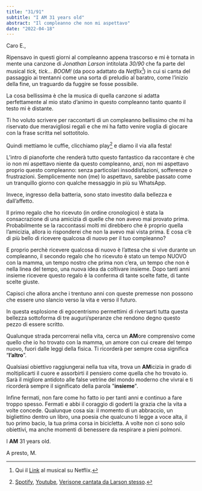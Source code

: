 ```yaml
---
title: "31/91"
subtitle: "I AM 31 years old"
abstract: "Il compleanno che non mi aspettavo"
date: "2022-04-18"
---
```


Caro E.,

Ripensavo in questi giorni al compleanno appena trascorso e mi è tornata in mente una canzone di *Jonathan Larson* intitolata *30/90* che fa parte del musical *tick, tick... BOOM!* (da poco adattato da *Netflix[^1]*) in cui si canta del passaggio ai trentanni come una sorta di preludio al baratro, come l’inizio della fine, un traguardo da fuggire se fosse possibile.

La cosa bellissima è che la musica di quella canzone si adatta perfettamente al mio stato d’animo in questo compleanno tanto quanto il testo mi è distante.

Ti ho voluto scrivere per raccontarti di un compleanno bellissimo che mi ha riservato due meravigliosi regali e che mi ha fatto venire voglia di giocare con la frase scritta nel sottotitolo.

Quindi mettiamo le cuffie, clicchiamo play[^2] e diamo il via alla festa!

L’intro di pianoforte che renderà tutto questo fantastico da raccontare è che io non mi aspettavo niente da questo compleanno, anzi, non mi aspettavo proprio questo compleanno: senza particolari insoddisfazioni, sofferenze o frustrazioni. Semplicemente non (me) lo aspettavo, sarebbe passato come un tranquillo giorno con qualche messaggio in più su WhatsApp. 

Invece, ingresso della batteria, sono stato investito dalla bellezza e dall’affetto.

Il primo regalo che ho ricevuto (in ordine cronologico) è stata la consacrazione di una amicizia di quelle che non avevo mai provato prima. Probabilmente se la raccontassi molti mi direbbero che è proprio quella l’amicizia, allora io risponderei che non la avevo mai vista prima. E cosa c’è di più bello di ricevere qualcosa di nuovo per il tuo compleanno?

E proprio perchè ricevere qualcosa di nuovo è l’attesa che si vive durante un compleanno, il secondo regalo che ho ricevuto è stato un tempo NUOVO con la mamma, un tempo nostro che prima non c’era, un tempo che non è nella linea del tempo, una nuova idea da coltivare insieme. Dopo tanti anni insieme ricevere questo regalo è la conferma di tante scelte fatte, di tante scelte giuste.

Capisci che allora anche i trentuno anni con queste premesse non possono che essere uno slancio verso la vita e verso il futuro.

In questa esplosione di egocentrismo permettimi di riversarti tutta questa bellezza sottoforma di tre auguri/speranze che rendono degno questo pezzo di essere scritto.

Qualunque strada percorrerai nella vita, cerca un **AM**ore comprensivo come quello che io ho trovato con la mamma, un amore con cui creare del tempo nuovo, fuori dalle leggi della fisica. Ti ricorderà per sempre cosa significa “**l’altro**”.

Qualsiasi obiettivo raggiungerai nella tua vita, trova un **AM**icizia in grado di moltiplicarti il cuore e assorbirti il pensiero come quella che ho trovato io. Sarà il migliore antidoto alle false vetrine del mondo moderno che vivrai e ti ricorderà sempre il significato della parola "**insieme**".

Infine fermati, non fare come ho fatto io per tanti anni e continuo a fare troppo spesso. Fermati e abbi il coraggio di goderti la grazia che la vita a volte concede. Qualunque cosa sia: il momento di un abbraccio, un bigliettino dentro un libro, una poesia che qualcuno ti legge a voce alta, il tuo primo bacio, la tua prima corsa in bicicletta. A volte non ci sono solo obiettivi, ma anche momenti di benessere da respirare a pieni polmoni.

I **AM** 31 years old.

A presto,
M.

[^1]: Qui il [Link](https://www.netflix.com/title/81149184 "tick, tick... BOOM!") al musical su Netflix. 
[^2]: [Spotify](https://open.spotify.com/track/55MIRLbZzpYSmMlRt9ZDWM?si=6744ccc2a0ad4d1a), [Youtube](https://www.youtube.com/watch?v=eh6-ZfWdnLQ), [Verisone cantata da Larson stesso](https://www.youtube.com/watch?v=Z6ueegKXqL8).